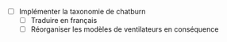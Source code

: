 -[ ] Implémenter la taxonomie de chatburn
	-[ ] Traduire en français
	-[ ] Réorganiser les modèles de ventilateurs en conséquence
